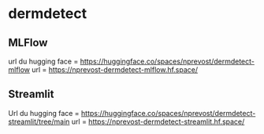 # dermdetect

## MLFlow

url du hugging face = https://huggingface.co/spaces/nprevost/dermdetect-mlflow
url = https://nprevost-dermdetect-mlflow.hf.space/

## Streamlit

Url du hugging face = https://huggingface.co/spaces/nprevost/dermdetect-streamlit/tree/main
url = https://nprevost-dermdetect-streamlit.hf.space/